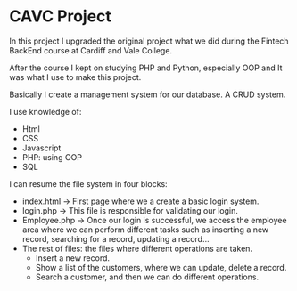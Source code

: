 # CAVC Project


In this project I upgraded the original project what we did during the Fintech BackEnd course at Cardiff and Vale College.

After the course I kept on studying PHP and Python, especially OOP and It was what I use to make this project.

Basically I create a management system for our database.  A CRUD system.

I use knowledge of:
* Html
* CSS
* Javascript
* PHP: using OOP
* SQL

I can resume the file system in four blocks: 

- index.html -> First page where we a create a basic login system.
- login.php -> This file is responsible for validating our login.
- Employee.php -> Once our login is successful, we access the employee area where we can perform different tasks such as inserting a new record, searching for a record, updating a record...
- The rest of files: the files where different operations are taken.
    - Insert a new record.
    - Show a list of the customers, where we can update, delete a record.
    - Search a customer, and then we can do different operations.

